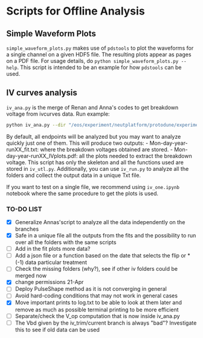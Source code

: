 # Scripts for Offline Analysis

## Simple Waveform Plots
`simple_waveform_plots.py` makes use of `pdstools` to plot the waveforms for a single channel on a given HDF5 file. The resulting plots appear as pages on a PDF file. For usage details, do `python simple_waveform_plots.py --help`. This script is intended to be an example for how `pdstools` can be used.

## IV curves analysis
`iv_ana.py` is the merge of Renan and Anna's codes to get breakdown voltage from ivcurves data. 
Run example: 
```bash 
python iv_ana.py --dir "/eos/experiment/neutplatform/protodune/experiments/ProtoDUNE-II/PDS_Commissioning/ivcurves/Apr-09-2024-run00" (--ips 104 --out .)
```
By default, all endpoints will be analyzed but you may want to analyze quickly just one of them.
This will produce two outputs:
    - Mon-day-year-runXX_fit.txt: where the breakdown voltages obtained are stored.
    - Mon-day-year-runXX_IVplots.pdf: all the plots needed to extract the breakdown voltage. 
This script has only the skeleton and all the functions used are stored in `iv_utl.py`.
Additionally, you can use `iv_run.py` to analyze all the folders and collect the output data in a unique Txt file.

If you want to test on a single file, we recommend using `iv_one.ipynb` notebook where the same procedure to get the plots is used.

### TO-DO LIST
- [x] Generalize Annas'script to analyze all the data independently on the branches
- [x] Safe in a unique file all the outputs from the fits and the possibility to run over all the folders with the same scripts
- [ ] Add in the fit plots more data?
- [ ] Add a json file or a function based on the date that selects the flip or *(-1) data particular treatment
- [ ] Check the missing folders (why?), see if other iv folders could be merged now
- [x] change permissions 21-Apr
- [ ] Deploy PulseShape method as it is not converging in general
- [ ] Avoid hard-coding conditions that may not work in general cases
- [x] Move important prints to log.txt to be able to look at them later and remove as much as possible terminal printing to be more efficient
- [ ] Separate/check the V_op computation that is now inside iv_ana.py
- [ ] The Vbd given by the iv_trim/current branch is always "bad"? Investigate this to see if old data can be used
